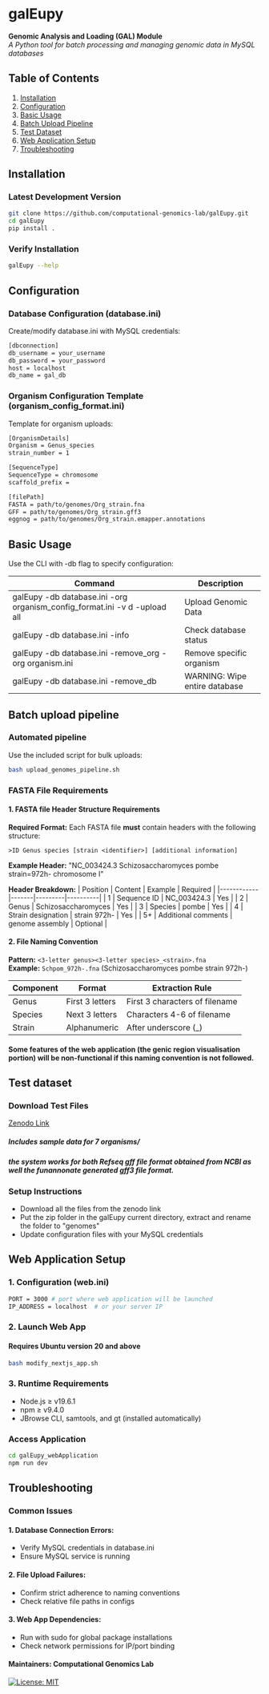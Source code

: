 # galEupy  
**Genomic Analysis and Loading (GAL) Module**  
*A Python tool for batch processing and managing genomic data in MySQL databases*


## Table of Contents
1. [Installation](#installation)
2. [Configuration](#configuration)
3. [Basic Usage](#basic-usage)
4. [Batch Upload Pipeline](#batch-upload-pipeline)
5. [Test Dataset](#test-dataset)
6. [Web Application Setup](#web-application-setup)
7. [Troubleshooting](#troubleshooting)

## Installation <a name="installation"></a>

### Latest Development Version
```bash
git clone https://github.com/computational-genomics-lab/galEupy.git
cd galEupy
pip install .
```
### Verify Installation
```bash
galEupy --help
```
## Configuration <a name="configuration"></a>

### Database Configuration (database.ini)

Create/modify database.ini with MySQL credentials:
```bash
[dbconnection]
db_username = your_username
db_password = your_password
host = localhost
db_name = gal_db
```
### Organism Configuration Template (organism_config_format.ini)
Template for organism uploads:
```bash
[OrganismDetails]
Organism = Genus_species
strain_number = 1

[SequenceType]
SequenceType = chromosome
scaffold_prefix = 

[filePath]
FASTA = path/to/genomes/Org_strain.fna
GFF = path/to/genomes/Org_strain.gff3
eggnog = path/to/genomes/Org_strain.emapper.annotations
```

## Basic Usage <a name="basic-usage"></a>
Use the CLI with -db flag to specify configuration:

| Command | Description |
| -------- | ------- |
| galEupy -db database.ini -org organism_config_format.ini -v d -upload all |Upload Genomic Data|
|galEupy -db database.ini -info	|Check database status|
|galEupy -db database.ini -remove_org	-org organism.ini|Remove specific organism|
|galEupy -db database.ini -remove_db	|WARNING: Wipe entire database|

## Batch upload pipeline <a name="batch-upload-pipeline"></a>
### Automated pipeline
Use the included script for bulk uploads:
```bash
bash upload_genomes_pipeline.sh
```
### FASTA File Requirements

#### 1. FASTA file Header Structure Requirements
**Required Format:** Each FASTA file **must** contain headers with the following structure: 
``` fasta
>ID Genus species [strain <identifier>] [additional information]
```

**Example Header:** 
"NC_003424.3 Schizosaccharomyces pombe strain=972h- chromosome I"

**Header Breakdown:**
| Position | Content | Example | Required |
|------------|-------|---------|----------|
| 1 |	Sequence ID	| NC_003424.3	| Yes |
| 2	| Genus	| Schizosaccharomyces |	Yes |
| 3	| Species	| pombe	| Yes |
| 4	| Strain designation	| strain 972h-	| Yes |
| 5+	| Additional comments	| genome assembly	 | Optional |

#### 2. File Naming Convention
**Pattern:** `<3-letter genus><3-letter species>_<strain>.fna`  
**Example:** `Schpom_972h-.fna` (Schizosaccharomyces pombe strain 972h-)

| Component  | Format          | Extraction Rule                |
|------------|-----------------|---------------------------------|
| Genus      | First 3 letters | First 3 characters of filename |
| Species    | Next 3 letters  | Characters 4-6 of filename     |
| Strain     | Alphanumeric    | After underscore (_)           |

#### Some features of the web application (the genic region visualisation portion) will be non-functional if this naming convention is not followed. 


## Test dataset <a name="test-dataset"></a>
### Download Test Files 
[Zenodo Link](https://doi.org/10.5281/zenodo.15461870)
##### Includes sample data for 7 organisms/
##### the system works for both Refseq gff file format obtained from NCBI as well the funannonate generated gff3 file format. 

### Setup Instructions
- Download all the files from the zenodo link
- Put the zip folder in the galEupy current directory, extract and rename the folder to "genomes"
- Update configuration files with your MySQL credentials

## Web Application Setup <a name="web-application-setup"></a>

### 1. Configuration (web.ini)
```bash
PORT = 3000 # port where web application will be launched
IP_ADDRESS = localhost  # or your server IP
```
### 2. Launch Web App
#### Requires Ubuntu version 20 and above
```bash
bash modify_nextjs_app.sh 
```
### 3. Runtime Requirements
* Node.js ≥ v19.6.1
* npm ≥ v9.4.0
* JBrowse CLI, samtools, and gt (installed automatically)

### Access Application
```bash
cd galEupy_webApplication
npm run dev
```

## Troubleshooting <a name="troubleshooting"></a>

### Common Issues

#### 1. Database Connection Errors:
* Verify MySQL credentials in database.ini
* Ensure MySQL service is running

#### 2. File Upload Failures:
* Confirm strict adherence to naming conventions
* Check relative file paths in configs

#### 3. Web App Dependencies:

* Run with sudo for global package installations
* Check network permissions for IP/port binding

#### **Maintainers:** Computational Genomics Lab
[![License: MIT](https://img.shields.io/badge/License-MIT-yellow.svg)](https://opensource.org/licenses/MIT)
 
